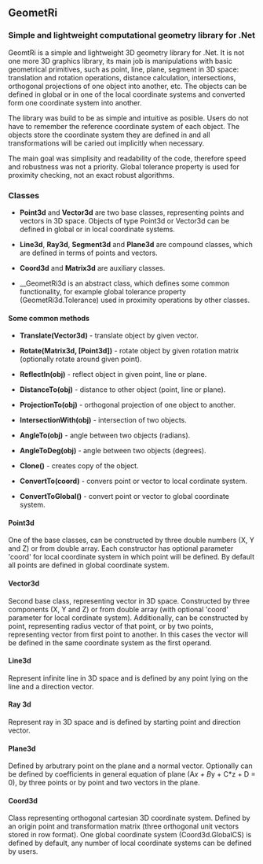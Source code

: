 ## GeometRi
### Simple and lightweight computational geometry library for .Net

GeomtRi is a simple and lightweight 3D geometry library for .Net.
It is not one more 3D graphics library, its main job is manipulations with basic
geometrical primitives, such as point, line, plane, segment in 3D space:
translation and rotation operations, distance calculation, intersections,
orthogonal projections of one object into another, etc. The objects can be defined
in global or in one of the local coordinate systems and converted form one coordinate
system into another.

The library was build to be as simple and intuitive as posible. Users do not have to remember the reference coordinate
system of each object. The objects store the coordinate system they are defined in and all transformations
will be caried out implicitly when necessary.  

The main goal was simplisity and readability of the code, therefore speed and robustness was not a priority.
Global tolerance property is used for proximity checking, not an exact robust algorithms.

### Classes

* __Point3d__ and __Vector3d__ are two base classes, representing points and vectors in 3D space.
Objects of type Point3d or Vector3d can be defined in global or in local coordinate systems.

* __Line3d__, __Ray3d__, __Segment3d__ and __Plane3d__ are compound classes, which are defined in terms of points and vectors.

* __Coord3d__ and __Matrix3d__ are auxiliary classes.

* __GeometRi3d is an abstract class, which defines some common functionality, for example global tolerance property (GeometRi3d.Tolerance)
used in proximity operations by other classes.

#### Some common methods

* __Translate(Vector3d)__ - translate object by given vector.

* __Rotate(Matrix3d, [Point3d])__ - rotate object by given rotation matrix (optionally rotate around given point).

* __ReflectIn(obj)__ - reflect object in given point, line or plane.

* __DistanceTo(obj)__ - distance to other object (point, line or plane).

* __ProjectionTo(obj)__ - orthogonal projection of one object to another.

* __IntersectionWith(obj)__ - intersection of two objects.

* __AngleTo(obj)__ - angle between two objects (radians).

* __AngleToDeg(obj)__ - angle between two objects (degrees).

* __Clone()__ - creates copy of the object.

* __ConvertTo(coord)__ - convers point or vector to local cordinate system.

* __ConvertToGlobal()__ - convert point or vector to global coordinate system.

#### Point3d

One of the base classes, can be constructed by three double numbers (X, Y and Z) or from double array.
Each constructor has optional parameter 'coord' for local coordinate system in which point will be defined.
By default all points are defined in global coordinate system.

#### Vector3d

Second base class, representing vector in 3D space. Constructed by three components (X, Y and Z) or from double array
(with optional 'coord' parameter for local cordinate system). Additionally, can be constructed by point,
representing radius vector of that point, or by two points, representing vector from first point to another. In this cases
the vector will be defined in the same coordinate system as the first operand.

#### Line3d 

Represent infinite line  in 3D space and is defined by any point lying on the line and a direction vector.

#### Ray 3d

Represent ray in 3D space and is defined by starting point and direction vector.

#### Plane3d

Defined by arbutrary point on the plane and a normal vector. 
Optionally can be defined by coefficients in general equation of plane (A*x + B*y + C*z + D = 0), by three points
or by point and two vectors in the plane.

#### Coord3d

Class representing orthogonal cartesian 3D coordinate system. Defined by an origin point and transformation matrix
(three orthogonal unit vectors stored in row format). One global coordinate system (Coord3d.GlobalCS) is defined by default,
any number of local coordinate systems can be defined by users.